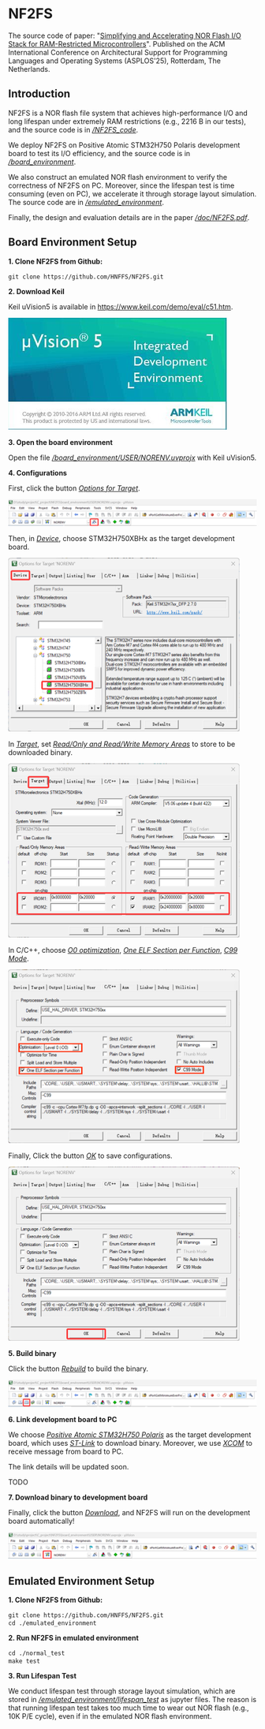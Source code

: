 # NF2FS

The source code of paper: "<u>Simplifying and Accelerating NOR Flash I/O Stack for RAM-Restricted Microcontrollers</u>". Published on the ACM International Conference on Architectural Support for Programming Languages and Operating Systems (ASPLOS'25), Rotterdam, The Netherlands.

## Introduction

NF2FS is a NOR flash file system that achieves high-performance I/O and long lifespan under extremely RAM restrictions (e.g., 2216 B in our tests), and the source code is in *<u>/NF2FS_code</u>*.

We deploy NF2FS on Positive Atomic STM32H750 Polaris development board to test its I/O efficiency, and the source code is in *<u>/board_environment</u>*.

We also construct an emulated NOR flash environment to verify the correctness of NF2FS on PC. Moreover,  since the lifespan test is time consuming (even on PC), we accelerate it through storage layout simulation. The source code are in *<u>/emulated_environment</u>*.

Finally, the design and evaluation details are in the paper *<u>/doc/NF2FS.pdf</u>*.

## Board Environment Setup

**1. Clone NF2FS from Github:**

~~~shell
git clone https://github.com/HNFFS/NF2FS.git
~~~

**2. Download Keil**

Keil uVision5 is available in https://www.keil.com/demo/eval/c51.htm.

<img src=".\image\Keil.jpg" alt="Keil" />

**3. Open the board environment**

Open the file *<u>/board_environment/USER/NORENV.uvprojx</u>* with Keil uVision5.

**4. Configurations**

First, click the button *<u>Options for Target</u>*.

<img src=".\image\Options-button.png" alt="Options-button" />


Then, in *<u>Device</u>*, choose STM32H750XBHx as the target development board.

<img src=".\image\Device.png" alt="Device" style="zoom: 50%;" />

In *<u>Target</u>*, set *<u>Read/Only and Read/Write Memory Areas</u>* to store to be downloaded binary.

<img src=".\image\Target.png" alt="Target" style="zoom:50%;" />

In C/C++, choose *<u>O0 optimization</u>*, *<u>One ELF Section per Function</u>*, *<u>C99 Mode</u>*.

<img src=".\image\C-C++.png" alt="C-C++" style="zoom:50%;" />

Finally, Click the button *<u>OK</u>* to save configurations.

<img src=".\image\OK.png" alt="OK" style="zoom:50%;" />

**5. Build binary**

Click the button *<u>Rebuild</u>* to build the binary.

<img src=".\image\Rebuild.png" alt="Rebuild" />

**6. Link development board to PC**

We choose *<u>Positive Atomic STM32H750 Polaris</u>* as the target development board, which uses *<u>ST-Link</u>* to download binary. Moreover, we use *<u>XCOM</u>* to receive message from board to PC.

The link details will be updated soon.

TODO

**7. Download binary to development board**

Finally, click the button *<u>Download</u>*, and NF2FS will run on the development board automatically!

<img src=".\image\Download.png" alt="Download" />

## Emulated Environment Setup

**1. Clone NF2FS from Github:**

~~~shell
git clone https://github.com/HNFFS/NF2FS.git
cd ./emulated_environment
~~~

**2. Run NF2FS in emulated environment**

~~~shell
cd ./normal_test
make test
~~~

**3. Run Lifespan Test**

We conduct lifespan test through storage layout simulation, which are stored in *<u>/emulated_environment/lifespan_test</u>* as jupyter files. The reason is that running lifespan test takes too much time to wear out NOR flash (e.g., 10K P/E cycle), even if in the emulated NOR flash environment.

